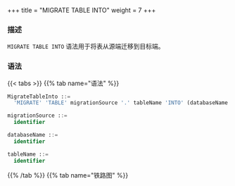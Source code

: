 +++
title = "MIGRATE TABLE INTO"
weight = 7
+++

### 描述

`MIGRATE TABLE INTO` 语法用于将表从源端迁移到目标端。

### 语法

{{< tabs >}}
{{% tab name="语法" %}}
```sql
MigrateTableInto ::=
  'MIGRATE' 'TABLE' migrationSource '.' tableName 'INTO' (databaseName '.')? tableName

migrationSource ::=
  identifier

databaseName ::=
  identifier

tableName ::=
  identifier
```
{{% /tab %}}
{{% tab name="铁路图" %}}
<iframe frameborder="0" name="diagram" id="diagram" width="100%" height="100%"></iframe>
{{% /tab %}}
{{< /tabs >}}

### 补充说明

- 未指定 `databaseName` 时，默认是当前使用的 `DATABASE`。 如果也未使用 `DATABASE` 则会提示 `No database selected`。

### 示例

- 将表从源端迁移到当前逻辑库

```sql
MIGRATE TABLE ds_0.t_order INTO t_order;
```

- 将表从源端迁移到指定逻辑库
```sql
MIGRATE TABLE ds_0.t_order INTO sharding_db.t_order;
```

### 保留字

`MIGRATE`、`TABLE`、`INTO`

### 相关链接

- [保留字](/cn/user-manual/shardingsphere-proxy/distsql/syntax/reserved-word/)